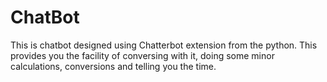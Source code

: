 # ChatBot
This is chatbot designed using Chatterbot extension from the python. This provides you the facility of conversing with it, doing some minor calculations, conversions and telling you the time.
